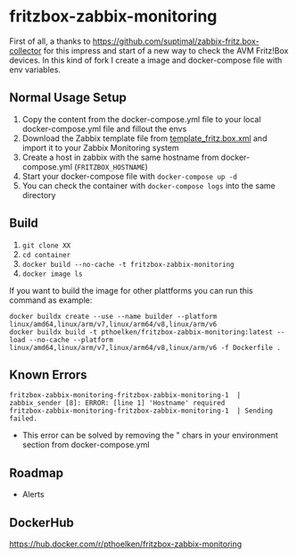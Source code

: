 # fritzbox-zabbix-monitoring
First of all, a thanks to https://github.com/suptimal/zabbix-fritz.box-collector for this impress and start of a new way to check the AVM Fritz!Box devices. In this kind of fork I create a image and docker-compose file with env variables.

## Normal Usage Setup
1. Copy the content from the docker-compose.yml file to your local docker-compose.yml file and fillout the envs
2. Download the Zabbix template file from [template_fritz.box.xml](https://github.com/pthoelken/fritzbox-zabbix-monitoring/blob/master/templates/template_fritz.box.xml) and import it to your Zabbix Monitoring system
3. Create a host in zabbix with the same hostname from docker-compose.yml (```FRITZBOX_HOSTNAME```)
4. Start your docker-compose file with ```docker-compose up -d```
5. You can check the container with ```docker-compose logs``` into the same directory

## Build
1. ```git clone XX```
2. ```cd container```
3. ```docker build --no-cache -t fritzbox-zabbix-monitoring```
4. ```docker image ls```

If you want to build the image for other plattforms you can run this command as example: 
```
docker buildx create --use --name builder --platform linux/amd64,linux/arm/v7,linux/arm64/v8,linux/arm/v6
docker buildx build -t pthoelken/fritzbox-zabbix-monitoring:latest --load --no-cache --platform linux/amd64,linux/arm/v7,linux/arm64/v8,linux/arm/v6 -f Dockerfile .
```

## Known Errors
```
fritzbox-zabbix-monitoring-fritzbox-zabbix-monitoring-1  | zabbix_sender [8]: ERROR: [line 1] 'Hostname' required
fritzbox-zabbix-monitoring-fritzbox-zabbix-monitoring-1  | Sending failed.
```
- This error can be solved by removing the " chars in your environment section from docker-compose.yml

## Roadmap
- Alerts

## DockerHub
https://hub.docker.com/r/pthoelken/fritzbox-zabbix-monitoring
